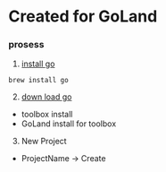 # Created for GoLand
### prosess
1. [install go](https://formulae.brew.sh/formula/go)
```shell
brew install go
```

2. [down load go](https://www.jetbrains.com/go/)
- toolbox install
- GoLand install for toolbox

3. New Project
- ProjectName -> Create
